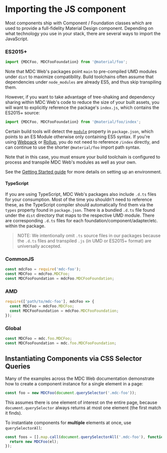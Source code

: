 <!--docs:
title: "Importing JS Components"
navTitle: "Importing JS Components"
layout: landing
section: docs
path: /docs/importing-js/
-->

# Importing the JS component

Most components ship with Component / Foundation classes which are used to provide a full-fidelity Material Design component. Depending on what technology you use in your stack, there are several ways to import the JavaScript.

### ES2015+

```js
import {MDCFoo, MDCFooFoundation} from '@material/foo';
```

Note that MDC Web's packages point `main` to pre-compiled UMD modules under `dist` to maximize compatibility.
Build toolchains often assume that dependencies under `node_modules` are already ES5, and thus skip transpiling them.

However, if you want to take advantage of tree-shaking and dependency sharing within MDC Web's code to reduce the size
of your built assets, you will want to explicitly reference the package's `index.js`, which contains the ES2015+ source:

```js
import {MDCFoo, MDCFooFoundation} from '@material/foo/index';
```

Certain build tools will detect the [`module`](https://github.com/rollup/rollup/wiki/pkg.module) property in `package.json`,
which points to an ES Module otherwise only containing ES5 syntax.
If you're using [Webpack](https://webpack.js.org/) or
[Rollup](https://rollupjs.org/guide/en), you do not need to
reference `/index` directly, and can continue to use the shorter
`@material/foo` import path syntax.

Note that in this case, you must ensure your build toolchain is configured to process and transpile MDC Web's modules
as well as your own.

See the [Getting Started guide](getting-started.md) for more details on setting up an environment.

#### TypeScript

If you are using TypeScript, MDC Web's packages also include `.d.ts` files for your consumption. Most of the time you shouldn't need to reference these, as the TypeScript compiler should automatically find them via the `types` property found in `package.json`. There is a bundled `.d.ts` file found under the `dist` directory that maps to the respective UMD module. There are corresponding `.d.ts` files for each foundation/component/adapter/etc. within the package.

> NOTE: We intentionally omit `.ts` source files in our packages because the `.d.ts` files and transpiled `.js` (in UMD or ES2015+ format) are universally accepted.

### CommonJS

```js
const mdcFoo = require('mdc-foo');
const MDCFoo = mdcFoo.MDCFoo;
const MDCFooFoundation = mdcFoo.MDCFooFoundation;
```

### AMD

```js
require(['path/to/mdc-foo'], mdcFoo => {
  const MDCFoo = mdcFoo.MDCFoo;
  const MDCFooFoundation = mdcFoo.MDCFooFoundation;
});
```

### Global

```js
const MDCFoo = mdc.foo.MDCFoo;
const MDCFooFoundation = mdc.foo.MDCFooFoundation;
```

## Instantiating Components via CSS Selector Queries

Many of the examples across the MDC Web documentation demonstrate how to create a component instance for a single element in a page:

```js
const foo = new MDCFoo(document.querySelector('.mdc-foo'));
```

This assumes there is one element of interest on the entire page, because `document.querySelector` always returns at most one element (the first match it finds).

To instantiate components for **multiple** elements at once, use `querySelectorAll`:

```js
const foos = [].map.call(document.querySelectorAll('.mdc-foo'), function(el) {
  return new MDCFoo(el);
});
```
